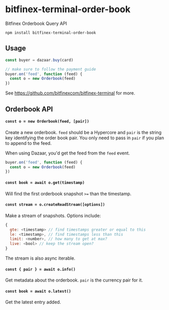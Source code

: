 # bitfinex-terminal-order-book

Bitfinex Orderbook Query API

```
npm install bitfinex-terminal-order-book
```

## Usage

```js
const buyer = dazaar.buy(card)

// make sure to follow the payment guide
buyer.on('feed', function (feed) {
  const o = new Orderbook(feed)
})
```

See https://github.com/bitfinexcom/bitfinex-terminal for more.

## Orderbook API

#### `const o = new Orderbook(feed, [pair])`

Create a new orderbook. `feed` should be a Hypercore and `pair` is the string key identifying the order book pair.
You only need to pass in `pair` if you plan to append to the feed.

When using Dazaar, you'd get the feed from the `feed` event.

```js
buyer.on('feed', function (feed) {
  const o = new Orderbook(feed)
})
```

#### `const book = await o.get(timestamp)`

Will find the first orderbook snapshot `>=` than the timestamp.

#### `const stream = o.createReadStream([options])`

Make a stream of snapshots. Options include:

```js
{
  gte: <timestamp> // find timestamps greater or equal to this
  le: <timestamp>, // find timestamps less than this
  limit: <number>, // how many to get at max?
  live: <bool> // keep the stream open?
}
```

The stream is also async iterable.

#### `const { pair } = await o.info()`

Get metadata about the orderbook. `pair` is the currency pair for it.

#### `const book = await o.latest()`

Get the latest entry added.
